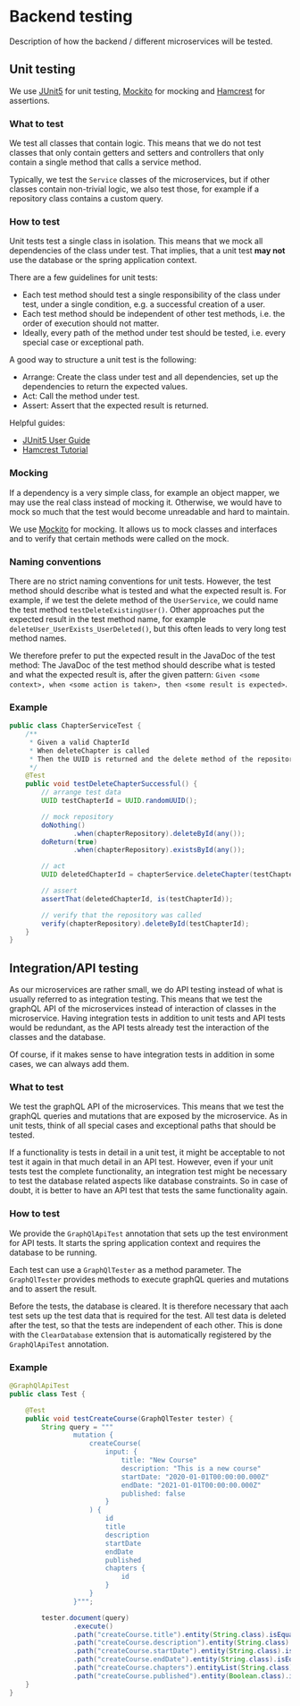 # Backend testing

Description of how the backend / different microservices will be tested.  

## Unit testing

We use [JUnit5](https://junit.org/junit5/) for unit testing,
[Mockito](https://site.mockito.org/) for mocking and
[Hamcrest](http://hamcrest.org/JavaHamcrest/) for assertions.

### What to test

We test all classes that contain logic. This means that we do not test classes that only contain getters and setters
and controllers that only contain a single method that calls a service method.

Typically, we test the `Service` classes of the microservices, but if other classes contain non-trivial logic, we
also test those, for example if a repository class contains a custom query.

### How to test

Unit tests test a single class in isolation. This means that we mock all dependencies of the class under test. 
That implies, that a unit test **may not** use the database or the spring application context.

There are a few guidelines for unit tests:
- Each test method should test a single responsibility of the class under test, under a single condition, e.g. a successful creation of a user.
- Each test method should be independent of other test methods, i.e. the order of execution should not matter.
- Ideally, every path of the method under test should be tested, i.e. every special case or exceptional path.

A good way to structure a unit test is the following:
- Arrange: Create the class under test and all dependencies, set up the dependencies to return the expected values.
- Act: Call the method under test.
- Assert: Assert that the expected result is returned.

Helpful guides:
- [JUnit5 User Guide](https://junit.org/junit5/docs/current/user-guide/)
- [Hamcrest Tutorial](http://hamcrest.org/JavaHamcrest/tutorial)

### Mocking

If a dependency is a very simple class, for example an object mapper, we may use the real class instead of mocking it.
Otherwise, we would have to mock so much that the test would become unreadable and hard to maintain.

We use [Mockito](https://site.mockito.org/) for mocking. It allows us to mock classes and interfaces and to verify
that certain methods were called on the mock.

### Naming conventions

There are no strict naming conventions for unit tests. However, the test method should describe what is tested and
what the expected result is. For example, if we test the delete method of the `UserService`, we could name the test
method `testDeleteExistingUser()`.
Other approaches put the expected result in the test method name, for example `deleteUser_UserExists_UserDeleted()`,
but this often leads to very long test method names.

We therefore prefer to put the expected result in the JavaDoc of the test method:
The JavaDoc of the test method should describe what is tested and what the expected result is, after the given
pattern: `Given <some context>, when <some action is taken>, then <some result is expected>`.

### Example

```java
public class ChapterServiceTest {
    /**
     * Given a valid ChapterId
     * When deleteChapter is called
     * Then the UUID is returned and the delete method of the repository is called
     */
    @Test
    public void testDeleteChapterSuccessful() {
        // arrange test data
        UUID testChapterId = UUID.randomUUID();

        // mock repository
        doNothing()
                .when(chapterRepository).deleteById(any());
        doReturn(true)
                .when(chapterRepository).existsById(any());

        // act
        UUID deletedChapterId = chapterService.deleteChapter(testChapterId);

        // assert
        assertThat(deletedChapterId, is(testChapterId));

        // verify that the repository was called
        verify(chapterRepository).deleteById(testChapterId);
    }
}
```

## Integration/API testing

As our microservices are rather small, we do API testing instead of what is usually referred to as integration testing.
This means that we test the graphQL API of the microservices instead of interaction of classes in the microservice.
Having integration tests in addition to unit tests and API tests would be redundant, as the API tests already test
the interaction of the classes and the database.

Of course, if it makes sense to have integration tests in addition in some cases, we can always add them.

### What to test

We test the graphQL API of the microservices. This means that we test the graphQL queries and mutations that are
exposed by the microservice. As in unit tests, think of all special cases and exceptional paths that should be tested.

If a functionality is tests in detail in a unit test, it might be acceptable to not test it again in that much detail in an API
test. However, even if your unit tests test the complete functionality, an integration test might be necessary to test the database related aspects like database constraints. So in case of doubt, it is better to have an API test that tests the same functionality again.

### How to test

We provide the `GraphQlApiTest` annotation that sets up the test environment for API tests. 
It starts the spring application context and requires the database to be running. 

Each test can use a `GraphQlTester` as a method parameter. The `GraphQlTester` provides methods to execute graphQL
queries and mutations and to assert the result.

Before the tests, the database is cleared. It is therefore necessary that aach test sets up the test data that 
is required for the test.
All test data is deleted after the test, so that the tests are independent of each other.
This is done with the `ClearDatabase` extension that is automatically registered by the `GraphQlApiTest` annotation.

### Example

```java
@GraphQlApiTest
public class Test {

    @Test
    public void testCreateCourse(GraphQlTester tester) {
        String query = """
                mutation {
                    createCourse(
                        input: {
                            title: "New Course"
                            description: "This is a new course"
                            startDate: "2020-01-01T00:00:00.000Z"
                            endDate: "2021-01-01T00:00:00.000Z"
                            published: false
                        }
                    ) {
                        id
                        title
                        description
                        startDate
                        endDate
                        published
                        chapters {
                            id
                        }
                    }
                }""";

        tester.document(query)
                .execute()
                .path("createCourse.title").entity(String.class).isEqualTo("New Course")
                .path("createCourse.description").entity(String.class).isEqualTo("This is a new course")
                .path("createCourse.startDate").entity(String.class).isEqualTo("2020-01-01T00:00:00.000Z")
                .path("createCourse.endDate").entity(String.class).isEqualTo("2021-01-01T00:00:00.000Z")
                .path("createCourse.chapters").entityList(String.class).hasSize(0)
                .path("createCourse.published").entity(Boolean.class).isEqualTo(false);
    }
}
```

